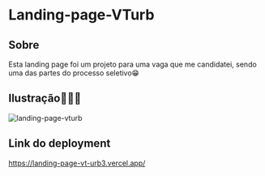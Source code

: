 # Landing-page-VTurb

## Sobre
<p>Esta landing page foi um projeto para uma vaga que me candidatei, sendo uma das partes do processo seletivo😁</p>

## Ilustração👨🏿‍💻
![landing-page-vturb](https://user-images.githubusercontent.com/58434465/147386944-6e5fe03d-4a80-427a-ab5f-1758483ae99d.gif)


## Link do deployment

<a target="_blank" href = "https://landing-page-vt-urb3.vercel.app/">https://landing-page-vt-urb3.vercel.app/</a>
